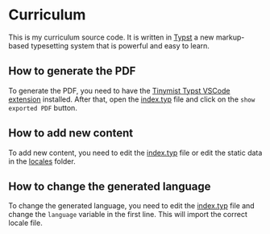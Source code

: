 # Curriculum

This is my curriculum source code. It is written in [Typst](https://github.com/typst/typst) a new markup-based typesetting system that is powerful and easy to learn.

## How to generate the PDF

To generate the PDF, you need to have the [Tinymist Typst VSCode extension](https://github.com/Myriad-Dreamin/tinymist) installed. After that, open the [index.typ](./index.typ) file and click on the `show exported PDF` button.

## How to add new content

To add new content, you need to edit the [index.typ](./index.typ) file or edit the static data in the [locales](./locales) folder.

## How to change the generated language

To change the generated language, you need to edit the [index.typ](./index.typ) file and change the `language` variable in the first line. This will import the correct locale file.
